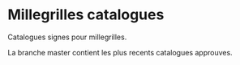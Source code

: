 # Millegrilles catalogues

Catalogues signes pour millegrilles.

La branche master contient les plus recents catalogues approuves.
